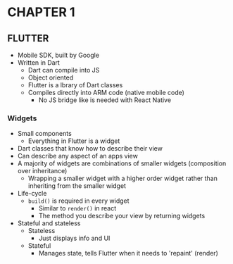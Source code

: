 # CHAPTER 1

## FLUTTER

- Mobile SDK, built by Google
- Written in Dart
  - Dart can compile into JS
  - Object oriented
  - Flutter is a lbrary of Dart classes
  - Compiles directly into ARM code (native mobile code)
    - No JS bridge like is needed with React Native

### Widgets

- Small components
  - Everything in Flutter is a widget
- Dart classes that know how to describe their view
- Can describe any aspect of an apps view
- A majority of widgets are combinations of smaller widgets (composition over inheritance)
  - Wrapping a smaller widget with a higher order widget rather than inheriting from the smaller widget
- Life-cycle
  - `build()` is required in every widget
    - Similar to `render()` in react
    * The method you describe your view by returning widgets
- Stateful and stateless
  - Stateless
    - Just displays info and UI
  - Stateful
    - Manages state, tells Flutter when it needs to 'repaint' (render)
